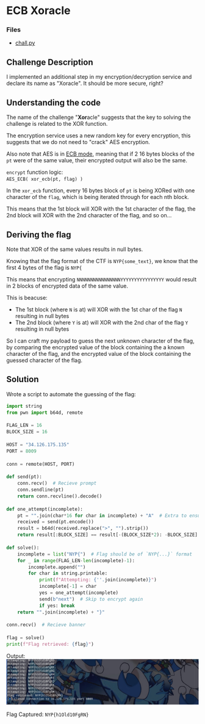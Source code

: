 # ECB Xoracle

### Files

- [chall.py](chall.py)


## Challenge Description

I implemented an additional step in my encryption/decryption service and declare its name as "Xoracle". It should be more secure, right?


## Understanding the code

The name of the challenge "**Xor**acle" suggests that the key to solving the challenge is related to the XOR function.

The encryption service uses a new random key for every encryption, this suggests that we do not need to "crack" AES encryption.

Also note that AES is in [ECB mode](https://en.wikipedia.org/wiki/Block_cipher_mode_of_operation#Electronic_codebook_(ECB)), meaning that if 2 16 bytes blocks of the `pt` were of the same value, their encrypted output will also be the same.

`encrypt` function logic:  
```AES_ECB( xor_ecb(pt, flag) )```

In the `xor_ecb` function, every 16 bytes block of `pt` is being XORed with one character of the `flag`, which is being iterated through for each nth block.

This means that the 1st block will XOR with the 1st character of the flag, the 2nd block will XOR with the 2nd character of the flag, and so on...


## Deriving the flag

Note that XOR of the same values results in null bytes.

Knowing that the flag format of the CTF is `NYP{some_text}`, we know that the first 4 bytes of the flag is `NYP{`

This means that encrypting `NNNNNNNNNNNNNNNNYYYYYYYYYYYYYYYY` would result in 2 blocks of encrypted data of the same value.

This is beacuse:  
- The 1st block (where `N` is at) will XOR with the 1st char of the flag `N` resulting in null bytes
- The 2nd block (where `Y` is at) will XOR with the 2nd char of the flag `Y` resulting in null bytes

So I can craft my payload to guess the next unknown character of the flag, by comparing the encrypted value of the block containing the a known character of the flag, and the encrypted value of the block containing the guessed character of the flag.


## Solution

Wrote a script to automate the guessing of the flag:  
```python
import string
from pwn import b64d, remote

FLAG_LEN = 16
BLOCK_SIZE = 16

HOST = "34.126.175.135"
PORT = 8009

conn = remote(HOST, PORT)

def send(pt):
    conn.recv()  # Recieve prompt
    conn.sendline(pt)
    return conn.recvline().decode()

def one_attempt(incomplete):
    pt = "".join(char*16 for char in incomplete) + "A"  # Extra to ensure pt%16>0
    received = send(pt.encode())
    result = b64d(received.replace(">", "").strip())
    return result[:BLOCK_SIZE] == result[-(BLOCK_SIZE*2): -BLOCK_SIZE]

def solve():
    incomplete = list("NYP{")  # Flag should be of `NYP{...}` format
    for _ in range(FLAG_LEN-len(incomplete)-1):
        incomplete.append("")
        for char in string.printable:
            print(f"Attempting: {''.join(incomplete)}")
            incomplete[-1] = char
            yes = one_attempt(incomplete)
            send(b"next")  # Skip to encrypt again
            if yes: break
    return "".join(incomplete) + "}"

conn.recv()  # Recieve banner

flag = solve()
print(f"Flag retrieved: {flag}")
```

Output:  
![screenshot1](assets/screenshot1.jpg)

Flag Captured: `NYP{h1Old10FgRN}`
